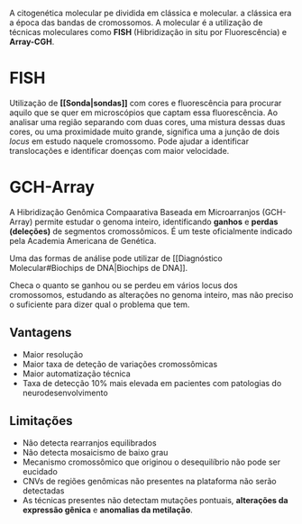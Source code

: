 A citogenética molecular pe dividida em clássica e molecular. a clássica era a época das bandas de cromossomos. A molecular é a utilização de técnicas moleculares como **FISH** (Hibridização in situ por Fluorescência) e **Array-CGH**.

# FISH
Utilização de **[[Sonda|sondas]]** com cores e fluorescência para procurar aquilo que se quer em microscópios que captam essa fluorescência. Ao analisar uma região separando com duas cores, uma mistura dessas duas cores, ou uma proximidade muito grande, significa uma a junção de dois *locus* em estudo naquele cromossomo. Pode ajudar a identificar translocações e identificar doenças com maior velocidade.

# GCH-Array
A Hibridização Genômica Compaarativa Baseada em Microarranjos (GCH-Array) permite estudar o genoma inteiro, identificando **ganhos** e **perdas (deleções)** de segmentos cromossômicos. É um teste oficialmente indicado pela Academia Americana de Genética.

Uma das formas de análise pode utilizar de [[Diagnóstico Molecular#Biochips de DNA|Biochips de DNA]].

Checa o quanto se ganhou ou se perdeu em vários locus dos cromossomos, estudando as alterações no genoma inteiro, mas não preciso o suficiente para dizer qual o problema que tem.

## Vantagens
- Maior resolução
- Maior taxa de deteção de variações cromossômicas
- Maior automatização técnica
- Taxa de detecção 10% mais elevada em pacientes com patologias do neurodesenvolvimento

## Limitações
- Não detecta rearranjos equilibrados
- Não detecta mosaicismo de baixo grau
- Mecanismo cromossômico que originou o desequilíbrio não pode ser eucidado
- CNVs de regiões genômicas não presentes na plataforma não serão detectadas
- As técnicas presentes não detectam mutações pontuais, **alterações da expressão gênica** e **anomalias da metilação**.